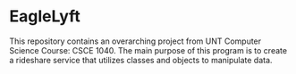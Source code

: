 # EagleLyft

This repository contains an overarching project from UNT Computer Science Course: CSCE 1040. The main purpose of this program is to create a rideshare service that utilizes classes and objects to manipulate data.